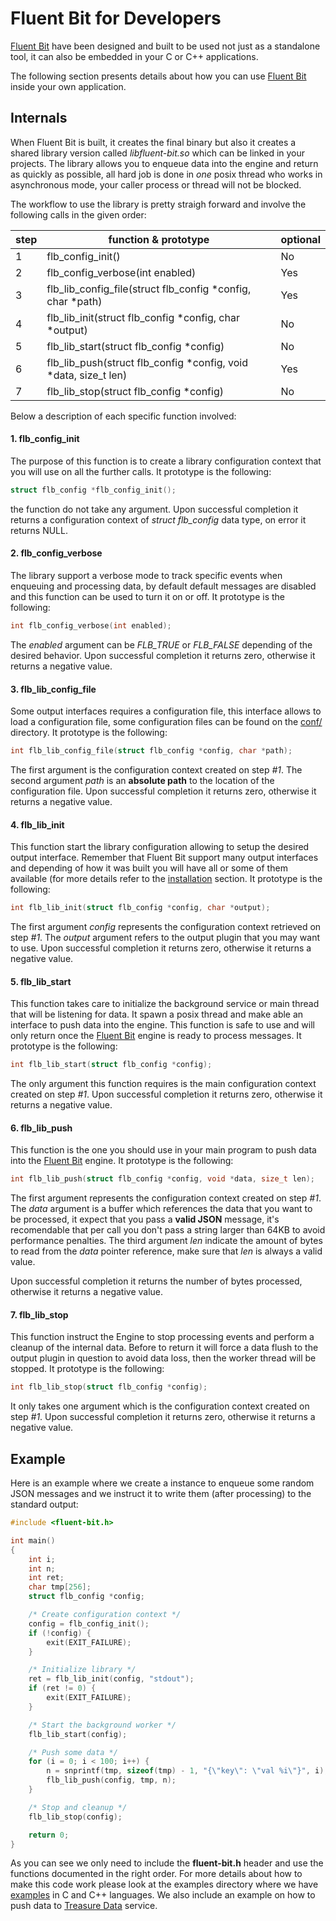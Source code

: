 # Fluent Bit for Developers

[Fluent Bit](http://fluentbit.io) have been designed and built to be used not just as a standalone tool, it can also be embedded in your C or C++ applications.

The following section presents details about how you can use [Fluent Bit](http://fluentbit.io) inside your own application.

## Internals

When Fluent Bit is built, it creates the final binary but also it creates a shared library version called _libfluent-bit.so_ which can be linked in your projects. The library allows you to enqueue data into the engine and return as quickly as possible, all hard job is done in _one_ posix thread who works in asynchronous mode, your caller process or thread will not be blocked.

The workflow to use the library is pretty straigh forward and involve the following calls in the given order:

| step | function & prototype            | optional |
|------|---------------------------------|----------|
| 1    | flb_config_init()               |  No      |
| 2    | flb_config_verbose(int enabled) |  Yes     |
| 3    | flb_lib_config_file(struct flb_config *config, char *path) | Yes |
| 4    | flb_lib_init(struct flb_config *config, char *output) | No |
| 5    | flb_lib_start(struct flb_config *config) | No |
| 6    | flb_lib_push(struct flb_config *config, void *data, size_t len) | Yes |
| 7    | flb_lib_stop(struct flb_config *config) | No |


Below a description of each specific function involved:

#### 1. flb_config_init

The purpose of this function is to create a library configuration context that you will use on all the further calls. It prototype is the following:

```C
struct flb_config *flb_config_init();
```

the function do not take any argument. Upon successful completion it returns a configuration context of _struct flb\_config_ data type, on error it returns NULL.


#### 2. flb_config_verbose

The library support a verbose mode to track specific events when enqueuing and processing data, by default default messages are disabled and this function can be used to turn it on or off. It prototype is the following:

```C
int flb_config_verbose(int enabled);
```

The _enabled_ argument can be _FLB\_TRUE_ or _FLB\_FALSE_ depending of the desired behavior. Upon successful completion it returns zero, otherwise it returns a negative value.

#### 3. flb_lib_config_file

Some output interfaces requires a configuration file, this interface allows to load a configuration file, some configuration files can be found on the [conf/](https://github.com/fluent/fluent-bit/tree/master/conf) directory. It prototype is the following:


```C
int flb_lib_config_file(struct flb_config *config, char *path);
```

The first argument is the configuration context created on step _#1_. The second argument _path_ is an __absolute path__ to the location of the configuration file. Upon successful completion it returns zero, otherwise it returns a negative value.

#### 4. flb_lib_init

This function start the library configuration allowing to setup the desired output interface. Remember that Fluent Bit support many output interfaces and depending of how it was built you will have all or some of them available (for more details refer to the [installation](../getting_started/installation) section. It prototype is the following:

```C
int flb_lib_init(struct flb_config *config, char *output);
```

The first argument _config_ represents the configuration context retrieved on step _#1_. The _output_ argument refers to the output plugin that you may want to use. Upon successful completion it returns zero, otherwise it returns a negative value.

#### 5. flb_lib_start

This function takes care to initialize the background service or main thread that will be listening for data. It spawn a posix thread and make able an interface to push data into the engine. This function is safe to use and will only return once the [Fluent Bit](http://fluentbit.io) engine is ready to process messages. It prototype is the following:

```C
int flb_lib_start(struct flb_config *config);
```

The only argument this function requires is the main configuration context created on step _#1_. Upon successful completion it returns zero, otherwise it returns a negative value.

#### 6. flb_lib_push

This function is the one you should use in your main program to push data into the [Fluent Bit](http://fluentbit.io) engine. It prototype is the following:

```C
int flb_lib_push(struct flb_config *config, void *data, size_t len);
```

The first argument represents the configuration context created on step _#1_. The _data_ argument is a buffer which references the data that you want to be processed, it expect that you pass a __valid JSON__ message, it's recomendable that per call you don't pass a string larger than 64KB to avoid performance penalties. The third argument _len_ indicate the amount of bytes to read from the _data_ pointer reference, make sure that _len_ is always a valid value.

Upon successful completion it returns the number of bytes processed, otherwise it returns a negative value.

#### 7. flb_lib_stop

This function instruct the Engine to stop processing events and perform a cleanup of the internal data. Before to return it will force a data flush to the output plugin in question to avoid data loss, then the worker thread will be stopped. It prototype is the following:

```C
int flb_lib_stop(struct flb_config *config);
```

It only takes one argument which is the configuration context created on step _#1_.  Upon successful completion it returns zero, otherwise it returns a negative value.

## Example

Here is an example where we create a instance to enqueue some random JSON messages and we instruct it to write them (after processing) to the standard output:

```C
#include <fluent-bit.h>

int main()
{
    int i;
    int n;
    int ret;
    char tmp[256];
    struct flb_config *config;

    /* Create configuration context */
    config = flb_config_init();
    if (!config) {
        exit(EXIT_FAILURE);
    }

    /* Initialize library */
    ret = flb_lib_init(config, "stdout");
    if (ret != 0) {
        exit(EXIT_FAILURE);
    }

    /* Start the background worker */
    flb_lib_start(config);

    /* Push some data */
    for (i = 0; i < 100; i++) {
        n = snprintf(tmp, sizeof(tmp) - 1, "{\"key\": \"val %i\"}", i);
        flb_lib_push(config, tmp, n);
    }

    /* Stop and cleanup */
    flb_lib_stop(config);

    return 0;
}
```

As you can see we only need to include the __fluent-bit.h__ header and use the functions documented in the right order. For more details about how to make this code work please look at the examples directory where we have [examples](https://github.com/fluent/fluent-bit/tree/master/examples) in C and C++ languages. We also include an example on how to push data to [Treasure Data](http://www.treasuredata.com) service.
